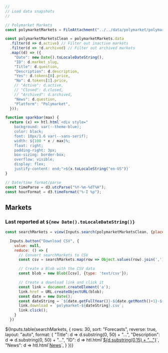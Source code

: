 ```js
//
// Load data snapshots
//

// Polymarket Markets 
const polymarketMarkets = FileAttachment("../../data/polymarket/polymarket-markets.json").json();
```

```js
const polymarketMarketsClean = polymarketMarkets.data
  .filter(d => d.active) // Filter out inactive markets
  .filter(d => !d.archived) // Filter out archived markets
  .map((d) => ({
    "Date": new Date().toLocaleDateString(),
    "ID": d.market_slug,
    "Title": d.question,
    "Description": d.description,
    "Yes": d.tokens[0].price,
    "No": d.tokens[1].price,
    // "Active": d.active,
    // "Closed": d.closed,
    // "Archived": d.archived,
    "News": d.question,
    "Platform": "Polymarket",
  }));
```

```js
function sparkbar(max) {
  return (x) => htl.html`<div style="
    background: var(--theme-blue);
    color: black;
    font: 10px/1.6 var(--sans-serif);
    width: ${100 * x / max}%;
    float: right;
    padding-right: 3px;
    box-sizing: border-box;
    overflow: visible;
    display: flex;
    justify-content: end;">${x.toLocaleString("en-US")}`
}
```

```js
// Date/time format/parse
const timeParse = d3.utcParse("%Y-%m-%dT%H");
const hourFormat = d3.timeFormat("%-I %p");
```

## Markets
<h3>Last reported at <code>${new Date().toLocaleDateString()}</code></h3>

```js
const searchMarkets = view(Inputs.search(polymarketMarketsClean, {placeholder: "Search markets…"}));
```

```js
  Inputs.button("Download CSV", {
    value: null,
    reduce: () => {
      // Convert searchMarkets to CSV
      const csv = searchMarkets.map(row => Object.values(row).join(',')).join('\n');

      // Create a Blob with the CSV data
      const blob = new Blob([csv], {type: 'text/csv'});

      // Create a download link and click it
      const link = document.createElement('a');
      link.href = URL.createObjectURL(blob);
      const date = new Date();
      const dateString = `${date.getFullYear()}-${date.getMonth()+1}-${date.getDate()}`;
      link.download = `polymarket-${dateString}.csv`;
      link.click();
    }
  })
```

<div class="table-responsive">
  <div class="card" style="padding: 0;">
    ${Inputs.table(searchMarkets, {
      rows: 30, 
      sort: "Forecasts", 
      reverse: true,
      layout: "auto",
      format: {
        "Title": d => d.substring(0, 50) + "...",
        "Description": d => d.substring(0, 50) + "...",
        "ID": d => htl.html`<a href="https://polymarket.com/event/${d}" target="_blank">${d.substring(0,15) + "..."}</a>`,
        "News": d => htl.html`<a href="/feed/news?market=${d}" target="_blank">News</a>`,
      }
    })}
  </div>
</div>